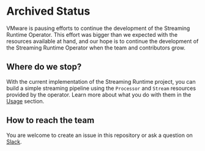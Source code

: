 # Archived Status

VMware is pausing efforts to continue the development of the Streaming Runtime Operator. This effort was bigger than we expected with the resources available at hand, and our hope is to continue the development of the Streaming Runtime Operator when the team and contributors grow.

## Where do we stop?

With the current implementation of the Streaming Runtime project, you can build a simple streaming pipeline using the `Processor` and `Stream` resources provided by the operator. Learn more about what you do with them in the [Usage](https://vmware-tanzu.github.io/streaming-runtimes/streaming-runtime-usage/) section.

## How to reach the team

You are welcome to create an issue in this repository or ask a question on [Slack](https://kubernetes.slack.com/archives/C03GFRBHM43).
